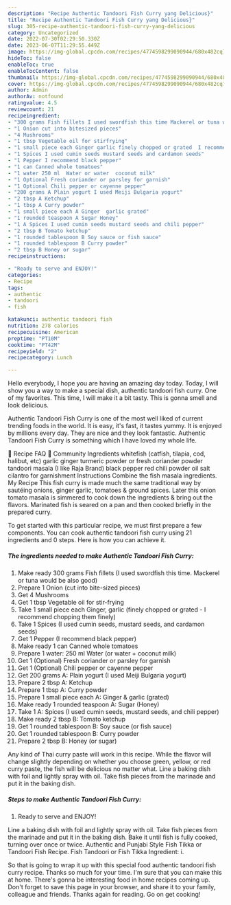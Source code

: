 ```yaml
---
description: "Recipe Authentic Tandoori Fish Curry yang Delicious}"
title: "Recipe Authentic Tandoori Fish Curry yang Delicious}"
slug: 305-recipe-authentic-tandoori-fish-curry-yang-delicious
category: Uncategorized
date: 2022-07-30T02:29:50.330Z
date: 2023-06-07T11:29:55.449Z
image: https://img-global.cpcdn.com/recipes/4774598299090944/680x482cq70/authentic-tandoori-fish-curry-recipe-main-photo.jpg
hideToc: false
enableToc: true
enableTocContent: false
thumbnail: https://img-global.cpcdn.com/recipes/4774598299090944/680x482cq70/authentic-tandoori-fish-curry-recipe-main-photo.jpg
cover: https://img-global.cpcdn.com/recipes/4774598299090944/680x482cq70/authentic-tandoori-fish-curry-recipe-main-photo.jpg
author: Admin
authorAv: notfound
ratingvalue: 4.5
reviewcount: 21
recipeingredient:
- "300 grams Fish fillets I used swordfish this time Mackerel or tuna would be also good"
- "1 Onion cut into bitesized pieces"
- "4 Mushrooms"
- "1 tbsp Vegetable oil for stirfrying"
- "1 small piece each Ginger garlic finely chopped or grated  I recommend chopping them finely"
- "1 Spices I used cumin seeds mustard seeds and cardamon seeds"
- "1 Pepper I recommend black pepper"
- "1 can Canned whole tomatoes"
- "1 water 250 ml  Water or water  coconut milk"
- "1 Optional Fresh coriander or parsley for garnish"
- "1 Optional Chili pepper or cayenne pepper"
- "200 grams A Plain yogurt I used Meiji Bulgaria yogurt"
- "2 tbsp A Ketchup"
- "1 tbsp A Curry powder"
- "1 small piece each A Ginger  garlic grated"
- "1 rounded teaspoon A Sugar Honey"
- "1 A Spices I used cumin seeds mustard seeds and chili pepper"
- "2 tbsp B Tomato ketchup"
- "1 rounded tablespoon B Soy sauce or fish sauce"
- "1 rounded tablespoon B Curry powder"
- "2 tbsp B Honey or sugar"
recipeinstructions:

- "Ready to serve and ENJOY!"
categories:
- Recipe
tags:
- authentic
- tandoori
- fish

katakunci: authentic tandoori fish 
nutrition: 278 calories
recipecuisine: American
preptime: "PT10M"
cooktime: "PT42M"
recipeyield: "2"
recipecategory: Lunch

---
```



Hello everybody, I hope you are having an amazing day today. Today, I will show you a way to make a special dish, authentic tandoori fish curry. One of my favorites. This time, I will make it a bit tasty. This is gonna smell and look delicious.

Authentic Tandoori Fish Curry is one of the most well liked of current trending foods in the world. It is easy, it's fast, it tastes yummy. It is enjoyed by millions every day. They are nice and they look fantastic. Authentic Tandoori Fish Curry is something which I have loved my whole life.

📖 Recipe FAQ 💬 Community Ingredients whitefish (catfish, tilapia, cod, halibut, etc) garlic ginger turmeric powder or fresh coriander powder tandoori masala (I like Raja Brand) black pepper red chili powder oil salt cilantro for garnishment Instructions Combine the fish masala ingredients. My Recipe This fish curry is made much the same traditional way by sautéing onions, ginger garlic, tomatoes &amp; ground spices. Later this onion tomato masala is simmered to cook down the ingredients &amp; bring out the flavors. Marinated fish is seared on a pan and then cooked briefly in the prepared curry.


To get started with this particular recipe, we must first prepare a few components. You can cook authentic tandoori fish curry using 21 ingredients and 0 steps. Here is how you can achieve it.

<!--inarticleads1-->

##### The ingredients needed to make Authentic Tandoori Fish Curry:

1. Make ready 300 grams Fish fillets (I used swordfish this time. Mackerel or tuna would be also good)
1. Prepare 1 Onion (cut into bite-sized pieces)
1. Get 4 Mushrooms
1. Get 1 tbsp Vegetable oil for stir-frying
1. Take 1 small piece each Ginger, garlic (finely chopped or grated - I recommend chopping them finely)
1. Take 1 Spices (I used cumin seeds, mustard seeds, and cardamon seeds)
1. Get 1 Pepper (I recommend black pepper)
1. Make ready 1 can Canned whole tomatoes
1. Prepare 1 water: 250 ml  Water (or water + coconut milk)
1. Get 1 (Optional) Fresh coriander or parsley for garnish
1. Get 1 (Optional) Chili pepper or cayenne pepper
1. Get 200 grams A: Plain yogurt (I used Meiji Bulgaria yogurt)
1. Prepare 2 tbsp A: Ketchup
1. Prepare 1 tbsp A: Curry powder
1. Prepare 1 small piece each A: Ginger &amp; garlic (grated)
1. Make ready 1 rounded teaspoon A: Sugar (Honey)
1. Take 1 A: Spices (I used cumin seeds, mustard seeds, and chili pepper)
1. Make ready 2 tbsp B: Tomato ketchup
1. Get 1 rounded tablespoon B: Soy sauce (or fish sauce)
1. Get 1 rounded tablespoon B: Curry powder
1. Prepare 2 tbsp B: Honey (or sugar)


Any kind of Thai curry paste will work in this recipe. While the flavor will change slightly depending on whether you choose green, yellow, or red curry paste, the fish will be delicious no matter what. Line a baking dish with foil and lightly spray with oil. Take fish pieces from the marinade and put it in the baking dish. 

<!--inarticleads2-->

##### Steps to make Authentic Tandoori Fish Curry:


1. Ready to serve and ENJOY!

Line a baking dish with foil and lightly spray with oil. Take fish pieces from the marinade and put it in the baking dish. Bake it until fish is fully cooked, turning over once or twice. Authentic and Punjabi Style Fish Tikka or Tandoori Fish Recipe. Fish Tandoori or Fish Tikka Ingredient: i. 

So that is going to wrap it up with this special food authentic tandoori fish curry recipe. Thanks so much for your time. I'm sure that you can make this at home. There's gonna be interesting food in home recipes coming up. Don't forget to save this page in your browser, and share it to your family, colleague and friends. Thanks again for reading. Go on get cooking!

